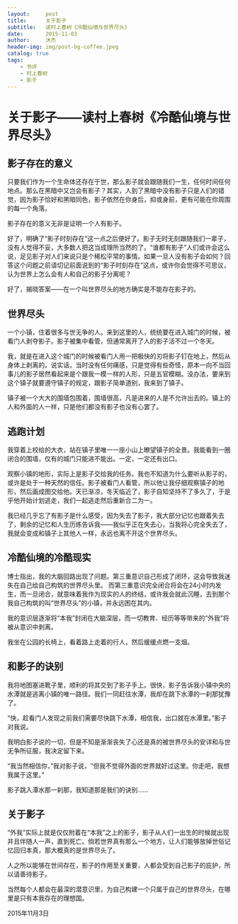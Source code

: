 ```yaml
---
layout:     post
title:      关于影子
subtitle:   读村上春树《冷酷仙境与世界尽头》
date:       2015-11-03
author:     沐杰
header-img: img/post-bg-coffee.jpeg
catalog: true
tags:
    - 书评
    - 村上春树
    - 影子
---
```

# 关于影子——读村上春树《冷酷仙境与世界尽头》

## 影子存在的意义

只要我们作为一个生命体还存在于世，那么影子就会跟随我们一生，任何时间任何地点。那么在黑暗中又岂会有影子？其实，人到了黑暗中没有影子只是人们的错觉，因为影子恰好和黑暗同色，影子依然在你身后，抑或身前，更有可能在你周围的每一个角落。

影子存在的意义无非是证明一个人有影子。

好了，明确了“影子时刻存在”这一点之后便好了。影子无时无刻跟随我们一辈子，没有人觉得不妥，大多数人把这当成理所当然的了。“谁都有影子”人们或许会这么说，足见影子对人们来说只是个稀松平常的事情。如果一旦人没有影子会如何？回答这个问题之前请切记前面说到的“影子时刻存在”这点，或许你会觉得不可思议，认为世界上怎么会有人和自己的影子分离呢？

好了，揭晓答案——在一个叫世界尽头的地方确实是不能存在影子的。

## 世界尽头

一个小镇，住着很多与世无争的人。来到这里的人，统统要在进入城门的时候，被看门人剥夺影子。影子被集中看管，但通常离开了人的影子活不过一个冬天。

我，就是在进入这个城门的时候被看门人用一把极快的刃将影子钉在地上，然后从身体上剥离的。说实话，当时没有任何痛感，只是觉得有些奇怪，原本一向不当回事儿的影子居然看起来是个跟我一模一样的人形，只是五官模糊。没办法，要来到这个镇子就要遵守镇子的规定，跟影子简单道别，我来到了镇子。

镇子被一个大大的围墙包围着，围墙很高，凡是进来的人是不允许出去的。镇上的人和外面的人一样，只是他们都没有影子也没有心罢了。

## 逃跑计划

我穿着上校给的大衣，站在镇子里唯一一座小山上瞭望镇子的全景。我能看到一圈闭合的围墙，仅有的城门只能进不能出。一定，一定还有出口。

观察小镇的地形，实际上是影子交给我的任务。我也不知道为什么要听从影子的，或许是处于一种天然的信任。影子被看门人看管，所以他让我仔细观察镇子的地形，然后画成图交给他。天已渐凉，冬天临近了，影子自知坚持不了多久了，于是乎他开始计划逃走，我们一起逃走然后重新合二为一。

我已经几乎忘了有影子是什么感受，因为失去了影子，我大部分记忆也跟着失去了，剩余的记忆和人生历练告诉我——我似乎正在失去心，当我将心完全失去了，我就会变成和镇子上其他人一样，永远也离不开这个世界尽头。

## 冷酷仙境的冷酷现实

博士指出，我的大脑回路出现了问题。第三重意识自己形成了闭环，这会导致我迷失在自己给自己构筑的世界尽头里。 而第三重意识完全闭合将会在24小时内发生，而一旦闭合，就意味着我作为现实的人的终结，或许我会就此沉睡，去到那个我自己构筑的叫“世界尽头”的小镇，并永远困在其内。

我的意识层逐渐将“本我”封闭在大脑深层，而一切教育、经历等等带来的“外我”将被从意识中剥离。

我坐在公园的长椅上，看着路上走着的行人，然后缓缓点燃一支烟。

## 和影子的诀别

我将地图塞进靴子里，顺利的将其交到了影子手上。很快，影子告诉我小镇中央的水潭就是逃离小镇的唯一路径。我们一同赶往水潭，我却在跳下水潭的一刹那犹豫了。

“快，趁看门人发现之前我们需要尽快跳下水潭，相信我，出口就在水潭里。”影子对我说。

我明白影子说的一切，但是不知是渐渐丧失了心还是真的被世界尽头的安详和与世无争所征服，我决定留下来。

“我当然相信你，”我对影子说，“但我不觉得外面的世界就好过这里。你走吧，我想我属于这里。”

影子跳入潭水那一刹那，我知道那是我们的诀别……

## 关于影子

“外我”实际上就是仅仅附着在“本我”之上的影子，影子从人们一出生的时候就出现并且伴随人一声，直到死亡。倘若世界真有那么一个地方，让人们能够放掉世俗记忆回归本真，那大概真的是世界尽头了。

人之所以能够在世间存在，影子的作用至关重要，人都会受到自己影子的庇护，所以请善待影子。

当然每个人都会在最深的潜意识里，为自己构建一个只属于自己的世界尽头，在哪里是只有本我存在的理想国。

2015年11月3日
